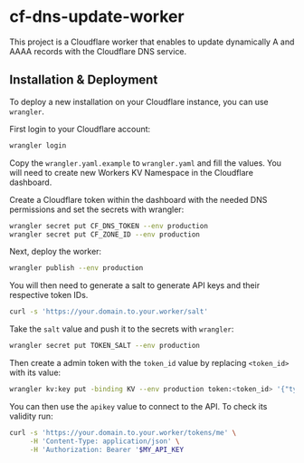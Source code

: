 # cf-dns-update-worker

This project is a Cloudflare worker that enables to update dynamically A and AAAA records with the Cloudflare DNS service.

## Installation & Deployment

To deploy a new installation on your Cloudflare instance, you can use `wrangler`.

First login to your Cloudflare account:

```bash
wrangler login
```

Copy the `wrangler.yaml.example` to `wrangler.yaml` and fill the values. You will need to create new Workers KV Namespace in the Cloudflare dashboard.

Create a Cloudflare token within the dashboard with the needed DNS permissions and set the secrets with wrangler:

```bash
wrangler secret put CF_DNS_TOKEN --env production
wrangler secret put CF_ZONE_ID --env production
```

Next, deploy the worker:

```bash
wrangler publish --env production
```

You will then need to generate a salt to generate API keys and their respective token IDs.

```bash
curl -s 'https://your.domain.to.your.worker/salt'
```

Take the `salt` value and push it to the secrets with `wrangler`:

```bash
wrangler secret put TOKEN_SALT --env production
```

Then create a admin token with the `token_id` value by replacing `<token_id>` with its value:

```bash
wrangler kv:key put -binding KV --env production token:<token_id> '{"type": "ADMIN"}'
```

You can then use the `apikey` value to connect to the API. To check its validity run:

```bash
curl -s 'https://your.domain.to.your.worker/tokens/me' \
     -H 'Content-Type: application/json' \
     -H 'Authorization: Bearer '$MY_API_KEY
```


